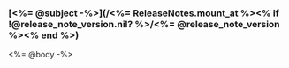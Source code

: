 ### [<%= @subject -%>](/<%= ReleaseNotes.mount_at %><% if !@release_note_version.nil? %>/<%= @release_note_version %><% end %>)

<%= @body -%>